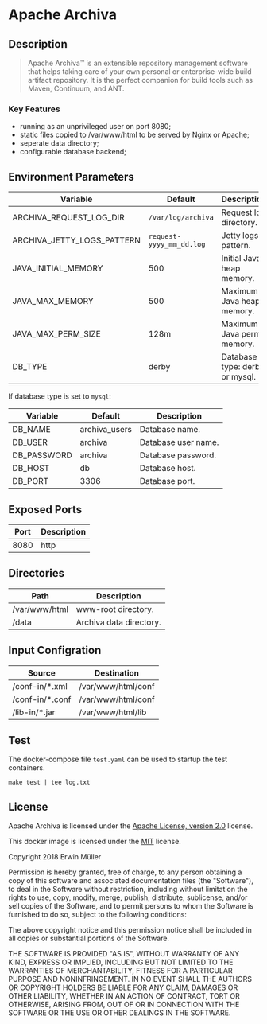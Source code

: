 # Apache Archiva

## Description

> Apache Archiva™ is an extensible repository management software that helps taking care of your own personal or enterprise-wide build artifact repository. It is the perfect companion for build tools such as Maven, Continuum, and ANT. 

### Key Features

* running as an unprivileged user on port 8080;
* static files copied to /var/www/html to be served by Nginx or Apache;
* seperate data directory;
* configurable database backend;

## Environment Parameters

| Variable | Default | Description |
| ------------- | ------------- | ----- |
| ARCHIVA_REQUEST_LOG_DIR | `/var/log/archiva` | Request log directory. |
| ARCHIVA_JETTY_LOGS_PATTERN | `request-yyyy_mm_dd.log` | Jetty logs pattern. |
| JAVA_INITIAL_MEMORY | 500 | Initial Java heap memory. |
| JAVA_MAX_MEMORY | 500 | Maximum Java heap memory. |
| JAVA_MAX_PERM_SIZE | 128m | Maximum Java perm memory. |
| DB_TYPE | derby | Database type: derby or mysql. |

If database type is set to `mysql`:

| Variable | Default | Description |
| ------------- | ------------- | ----- |
| DB_NAME | archiva_users | Database name. |
| DB_USER | archiva | Database user name. |
| DB_PASSWORD | archiva | Database password. |
| DB_HOST | db | Database host. |
| DB_PORT | 3306 | Database port. |

## Exposed Ports

| Port | Description |
| ------------- | ----- |
| 8080  | http |

## Directories

| Path | Description |
| ------------- | ----- |
| /var/www/html  | www-root directory. |
| /data | Archiva data directory. |

## Input Configration

| Source | Destination |
| ------------- | ------------- |
| /conf-in/*.xml | /var/www/html/conf |
| /conf-in/*.conf | /var/www/html/conf |
| /lib-in/*.jar | /var/www/html/lib |

## Test

The docker-compose file `test.yaml` can be used to startup the test containers.

```
make test | tee log.txt
```

## License

Apache Archiva is licensed under the [Apache License, version 2.0](http://www.apache.org/licenses/) license.

This docker image is licensed under the [MIT](https://opensource.org/licenses/MIT) license.

Copyright 2018 Erwin Müller

Permission is hereby granted, free of charge, to any person obtaining a copy of this software and associated documentation files (the "Software"), to deal in the Software without restriction, including without limitation the rights to use, copy, modify, merge, publish, distribute, sublicense, and/or sell copies of the Software, and to permit persons to whom the Software is furnished to do so, subject to the following conditions:

The above copyright notice and this permission notice shall be included in all copies or substantial portions of the Software.

THE SOFTWARE IS PROVIDED "AS IS", WITHOUT WARRANTY OF ANY KIND, EXPRESS OR IMPLIED, INCLUDING BUT NOT LIMITED TO THE WARRANTIES OF MERCHANTABILITY, FITNESS FOR A PARTICULAR PURPOSE AND NONINFRINGEMENT. IN NO EVENT SHALL THE AUTHORS OR COPYRIGHT HOLDERS BE LIABLE FOR ANY CLAIM, DAMAGES OR OTHER LIABILITY, WHETHER IN AN ACTION OF CONTRACT, TORT OR OTHERWISE, ARISING FROM, OUT OF OR IN CONNECTION WITH THE SOFTWARE OR THE USE OR OTHER DEALINGS IN THE SOFTWARE.
